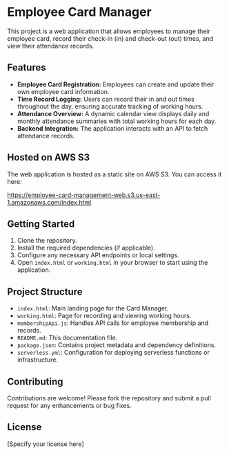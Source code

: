 # Employee Card Manager

This project is a web application that allows employees to manage their employee card, record their check-in (in) and check-out (out) times, and view their attendance records.

## Features

- **Employee Card Registration:** Employees can create and update their own employee card information.
- **Time Record Logging:** Users can record their in and out times throughout the day, ensuring accurate tracking of working hours.
- **Attendance Overview:** A dynamic calendar view displays daily and monthly attendance summaries with total working hours for each day.
- **Backend Integration:** The application interacts with an API to fetch attendance records.

## Hosted on AWS S3

The web application is hosted as a static site on AWS S3. You can access it here:

https://employee-card-management-web.s3.us-east-1.amazonaws.com/index.html

## Getting Started

1. Clone the repository.
2. Install the required dependencies (if applicable).
3. Configure any necessary API endpoints or local settings.
4. Open `index.html` or `working.html` in your browser to start using the application.

## Project Structure

- `index.html`: Main landing page for the Card Manager.
- `working.html`: Page for recording and viewing working hours.
- `membershipApi.js`: Handles API calls for employee membership and records.
- `README.md`: This documentation file.
- `package.json`: Contains project metadata and dependency definitions.
- `serverless.yml`: Configuration for deploying serverless functions or infrastructure.

## Contributing

Contributions are welcome! Please fork the repository and submit a pull request for any enhancements or bug fixes.

## License

[Specify your license here]
